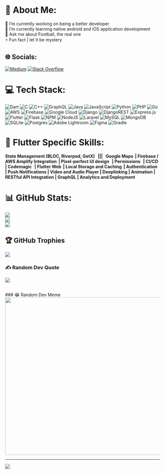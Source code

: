 # 💫 About Me:
🔭 I’m currently working on being a better developer<br>🌱 I’m currently learning native android and iOS application development<br>💬 Ask me about Football, the real one<br>⚡ Fun fact | let it be mystery
<br>

## 🌐 Socials:
 [![Medium](https://img.shields.io/badge/Medium-12100E?logo=medium&logoColor=white)](https://medium.com/@waglemanish28) [![Stack Overflow](https://img.shields.io/badge/-Stackoverflow-FE7A16?logo=stack-overflow&logoColor=white)](https://stackoverflow.com/users/6517083) 
 <br>

# 💻 Tech Stack:
![Dart](https://img.shields.io/badge/dart-%230175C2.svg?style=plastic&logo=dart&logoColor=white) ![C](https://img.shields.io/badge/c-%2300599C.svg?style=plastic&logo=c&logoColor=white) ![C++](https://img.shields.io/badge/c++-%2300599C.svg?style=plastic&logo=c%2B%2B&logoColor=white) ![GraphQL](https://img.shields.io/badge/-GraphQL-E10098?style=plastic&logo=graphql&logoColor=white)  ![Java](https://img.shields.io/badge/java-%23ED8B00.svg?style=plastic&logo=java&logoColor=white) ![JavaScript](https://img.shields.io/badge/javascript-%23323330.svg?style=plastic&logo=javascript&logoColor=%23F7DF1E) ![Python](https://img.shields.io/badge/python-3670A0?style=plastic&logo=python&logoColor=ffdd54) ![PHP](https://img.shields.io/badge/php-%23777BB4.svg?style=plastic&logo=php&logoColor=white) ![Go](https://img.shields.io/badge/go-%2300ADD8.svg?style=plastic&logo=go&logoColor=white) ![AWS](https://img.shields.io/badge/AWS-%23FF9900.svg?style=plastic&logo=amazon-aws&logoColor=white) ![Firebase](https://img.shields.io/badge/firebase-%23039BE5.svg?style=plastic&logo=firebase) ![Google Cloud](https://img.shields.io/badge/Google%20Cloud-%234285F4.svg?style=plastic&logo=google-cloud&logoColor=white) ![Django](https://img.shields.io/badge/django-%23092E20.svg?style=plastic&logo=django&logoColor=white) ![DjangoREST](https://img.shields.io/badge/DJANGO-REST-ff1709?style=plastic&logo=django&logoColor=white&color=ff1709&labelColor=gray) ![Express.js](https://img.shields.io/badge/express.js-%23404d59.svg?style=plastic&logo=express&logoColor=%2361DAFB) ![Flutter](https://img.shields.io/badge/Flutter-%2302569B.svg?style=plastic&logo=Flutter&logoColor=white) ![Flask](https://img.shields.io/badge/flask-%23000.svg?style=plastic&logo=flask&logoColor=white) ![NPM](https://img.shields.io/badge/NPM-%23000000.svg?style=plastic&logo=npm&logoColor=white) ![NodeJS](https://img.shields.io/badge/node.js-6DA55F?style=plastic&logo=node.js&logoColor=white) ![Laravel](https://img.shields.io/badge/laravel-%23FF2D20.svg?style=plastic&logo=laravel&logoColor=white) ![MySQL](https://img.shields.io/badge/mysql-%2300f.svg?style=plastic&logo=mysql&logoColor=white) ![MongoDB](https://img.shields.io/badge/MongoDB-%234ea94b.svg?style=plastic&logo=mongodb&logoColor=white) ![SQLite](https://img.shields.io/badge/sqlite-%2307405e.svg?style=plastic&logo=sqlite&logoColor=white) ![Postgres](https://img.shields.io/badge/postgres-%23316192.svg?style=plastic&logo=postgresql&logoColor=white) ![Adobe Lightroom](https://img.shields.io/badge/Adobe%20Lightroom-31A8FF.svg?style=plastic&logo=Adobe%20Lightroom&logoColor=white) 	![Figma](https://img.shields.io/badge/figma-%23F24E1E.svg?style=plastic&logo=figma&logoColor=white) ![Gradle](https://img.shields.io/badge/Gradle-02303A.svg?style=plastic&logo=Gradle&logoColor=white)
<br>

# 🍃 Flutter Specific Skills:
**State Management (BLOC, Riverpod, GetX)&nbsp; &nbsp;|||&nbsp; &nbsp;Google Maps&#8198;   |   Firebase / AWS Amplify Integration&#8198;   |   Pixel-perfect UI design &#8198;  |   Permissions &#8198;  |   CI/CD &#8198;  |   Codemagic &#8198;  |   Flutter Web&#8198;   |   Local Storage and Caching&#8198;   |   Authentication   |   Push Notifications   |   Video and Audio Player   |   Deeplinking   |   Animation   |   RESTful API Integration   |   GraphQL   |   Analytics and Deployment**
<br>

# 📊 GitHub Stats:
![](https://github-readme-stats.vercel.app/api?username=wagle04&theme=city_light&hide_border=false&include_all_commits=true&count_private=true)<br/>
![](https://github-readme-streak-stats.herokuapp.com/?user=wagle04&theme=city_light&hide_border=false)<br/>
![](https://github-readme-stats.vercel.app/api/top-langs/?username=wagle04&theme=city_light&hide_border=false&include_all_commits=true&count_private=true&layout=compact)
<br>

## 🏆 GitHub Trophies
![](https://github-profile-trophy.vercel.app/?username=wagle04&theme=discord&no-frame=false&no-bg=false&margin-w=4)
<br>

### ✍️ Random Dev Quote
![](https://quotes-github-readme.vercel.app/api?type=horizontal&theme=radical)

<br>
### 😂 Random Dev Meme
<img src="https://random-memer.herokuapp.com/" width="512px"/>
  
---
[![](https://visitcount.itsvg.in/api?id=wagle04&icon=4&color=9)](https://visitcount.itsvg.in)
       
<!-- Proudly created with GPRM ( https://gprm.itsvg.in ) -->
